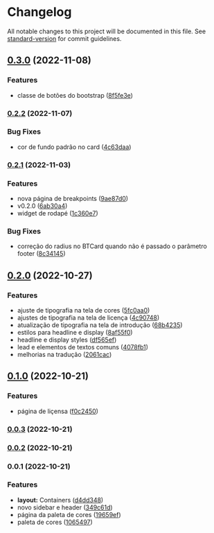 # Changelog

All notable changes to this project will be documented in this file. See [standard-version](https://github.com/conventional-changelog/standard-version) for commit guidelines.

## [0.3.0](https://github.com/vitoramaral10/get_bootstrap/compare/v0.2.2...v0.3.0) (2022-11-08)


### Features

* classe de botões do bootstrap ([8f5fe3e](https://github.com/vitoramaral10/get_bootstrap/commit/8f5fe3e481d98c8db81285a058970a23765cb492))

### [0.2.2](https://github.com/vitoramaral10/get_bootstrap/compare/v0.2.1...v0.2.2) (2022-11-07)


### Bug Fixes

* cor de fundo padrão no card ([4c63daa](https://github.com/vitoramaral10/get_bootstrap/commit/4c63daab62794495f7e6e1afe6494039b95a601a))

### [0.2.1](https://github.com/vitoramaral10/get_bootstrap/compare/v0.2.0...v0.2.1) (2022-11-03)


### Features

* nova página de breakpoints ([9ae87d0](https://github.com/vitoramaral10/get_bootstrap/commit/9ae87d0c96737e96f0d2fcca034faad5b1078291))
* v0.2.0 ([6ab30a4](https://github.com/vitoramaral10/get_bootstrap/commit/6ab30a4ca3db91bca4dd344b89cda7e337fecdad))
* widget de rodapé ([1c360e7](https://github.com/vitoramaral10/get_bootstrap/commit/1c360e7bf52a29a7d1facf73875eaca2dc765d51))


### Bug Fixes

* correção do radius no BTCard quando não é passado o parâmetro footer ([8c34145](https://github.com/vitoramaral10/get_bootstrap/commit/8c3414520b52239f8b217f96aeefbe8706ad3a77))

## [0.2.0](https://github.com/vitoramaral10/get_bootstrap/compare/v0.1.0...v0.2.0) (2022-10-27)


### Features

* ajuste de tipografia na tela de cores ([5fc0aa0](https://github.com/vitoramaral10/get_bootstrap/commit/5fc0aa0dfae8dd3586bea5f384dceb7c55f53929))
* ajustes de tipografia na tela de licença ([4c90748](https://github.com/vitoramaral10/get_bootstrap/commit/4c90748370ce708269a26893dcaf535360514413))
* atualização de tipografia na tela de introdução ([68b4235](https://github.com/vitoramaral10/get_bootstrap/commit/68b4235f80570d64b24b18c6e12ced842bb8965d))
* estilos para headline e display ([8af55f0](https://github.com/vitoramaral10/get_bootstrap/commit/8af55f0bbbaaa22d0f933660e1dc28b13725b245))
* headline e display styles ([df565ef](https://github.com/vitoramaral10/get_bootstrap/commit/df565effd56683905e6ab99830adc7649eeb4f47))
* lead e elementos de textos comuns ([4078fb1](https://github.com/vitoramaral10/get_bootstrap/commit/4078fb195364b132562d83d0c79e7ce98f9f3a25))
* melhorias na tradução ([2061cac](https://github.com/vitoramaral10/get_bootstrap/commit/2061caca6ee18071d9a13d6d938fc7d402792401))

## [0.1.0](https://github.com/vitoramaral10/get_bootstrap/compare/v0.0.3...v0.1.0) (2022-10-21)


### Features

* página de liçensa ([f0c2450](https://github.com/vitoramaral10/get_bootstrap/commit/f0c24503edffcba211e005122631171a4d21d17c))

### [0.0.3](https://github.com/vitoramaral10/get_bootstrap/compare/v0.0.2...v0.0.3) (2022-10-21)

### [0.0.2](https://github.com/vitoramaral10/get_bootstrap/compare/v0.0.1...v0.0.2) (2022-10-21)

### 0.0.1 (2022-10-21)


### Features

* **layout:** Containers ([d4dd348](https://github.com/vitoramaral10/get_bootstrap/commit/d4dd34892c39eab71dc053f0669ba63343ef31b7))
* novo sidebar e header ([349c61d](https://github.com/vitoramaral10/get_bootstrap/commit/349c61df26c238127ebffc31b263537880644c8d))
* página da paleta de cores ([19659ef](https://github.com/vitoramaral10/get_bootstrap/commit/19659ef028894fa063c422b8a700eaddfb98be6f))
* paleta de cores ([1065497](https://github.com/vitoramaral10/get_bootstrap/commit/1065497bc5685f934356e6177d4138945d45ed20))
